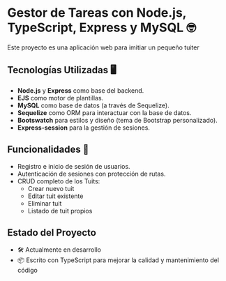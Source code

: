 # Gestor de Tareas con Node.js, TypeScript, Express y MySQL 🤓

Este proyecto es una aplicación web para imitiar un pequeño tuiter



## Tecnologías Utilizadas 🖥️

- **Node.js** y **Express** como base del backend.
- **EJS** como motor de plantillas.
- **MySQL** como base de datos (a través de Sequelize).
- **Sequelize** como ORM para interactuar con la base de datos.
- **Bootswatch** para estilos y diseño (tema de Bootstrap personalizado).
- **Express-session** para la gestión de sesiones.


## Funcionalidades 🧠

- Registro e inicio de sesión de usuarios.
- Autenticación de sesiones con protección de rutas.
- CRUD completo de los Tuits:
  - Crear nuevo tuit
  - Editar tuit existente
  - Eliminar tuit
  - Listado de tuit propios

## Estado del Proyecto

- 🛠️ Actualmente en desarrollo
- 📦 Escrito con TypeScript para mejorar la calidad y mantenimiento del código